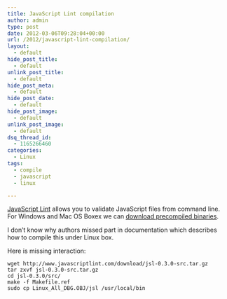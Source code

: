 ```yaml
---
title: JavaScript Lint compilation
author: admin
type: post
date: 2012-03-06T09:28:04+00:00
url: /2012/javascript-lint-compilation/
layout:
  - default
hide_post_title:
  - default
unlink_post_title:
  - default
hide_post_meta:
  - default
hide_post_date:
  - default
hide_post_image:
  - default
unlink_post_image:
  - default
dsq_thread_id:
  - 1165266460
categories:
  - Linux
tags:
  - compile
  - javascript
  - linux

---
```

[JavaScript Lint](http://www.javascriptlint.com/) allows you to validate JavaScript files from command line. For Windows and Mac OS Boxex we can [download precompiled binaries](http://www.javascriptlint.com/download.htm).

I don&#8217;t know why authors missed part in documentation which describes how to compile this under Linux box.

Here is missing interaction:


```
wget http://www.javascriptlint.com/download/jsl-0.3.0-src.tar.gz
tar zxvf jsl-0.3.0-src.tar.gz
cd jsl-0.3.0/src/
make -f Makefile.ref
sudo cp Linux_All_DBG.OBJ/jsl /usr/local/bin
```
